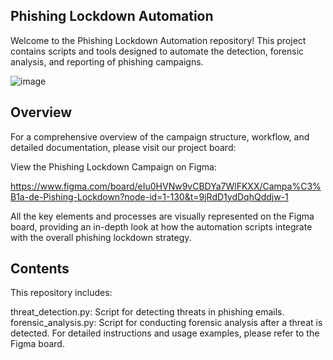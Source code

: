 ## Phishing Lockdown Automation

Welcome to the Phishing Lockdown Automation repository! This project contains scripts and tools designed to automate the detection, forensic analysis, and reporting of phishing campaigns.

![image](https://github.com/user-attachments/assets/0f9b8ad4-29f6-48be-a4c1-89446f0caad9)

## Overview
For a comprehensive overview of the campaign structure, workflow, and detailed documentation, please visit our project board:

View the Phishing Lockdown Campaign on Figma:

https://www.figma.com/board/eIu0HVNw9vCBDYa7WlFKXX/Campa%C3%B1a-de-Pishing-Lockdown?node-id=1-130&t=9jRdD1ydDqhQddjw-1

All the key elements and processes are visually represented on the Figma board, providing an in-depth look at how the automation scripts integrate with the overall phishing lockdown strategy.

## Contents
This repository includes:

threat_detection.py: Script for detecting threats in phishing emails.
forensic_analysis.py: Script for conducting forensic analysis after a threat is detected.
For detailed instructions and usage examples, please refer to the Figma board.
